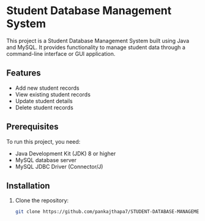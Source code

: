 
# Student Database Management System

This project is a Student Database Management System built using Java and MySQL. It provides functionality to manage student data through a command-line interface or GUI application.

## Features

- Add new student records
- View existing student records
- Update student details
- Delete student records

## Prerequisites

To run this project, you need:

- Java Development Kit (JDK) 8 or higher
- MySQL database server
- MySQL JDBC Driver (Connector/J)

## Installation

1. Clone the repository:

   ```bash
   git clone https://github.com/pankajthapa7/STUDENT-DATABASE-MANAGEMENT-SYSTEM.git
